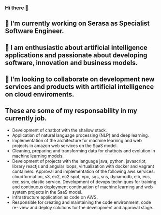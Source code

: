 ### Hi there 👋

<!--
**JorleyOliveira/JorleyOliveira** is a ✨ _special_ ✨ repository because its `README.md` (this file) appears on your GitHub profile.

Here are some ideas to get you started:

- 🔭 I’m currently working on Serasa as Artificial Intelligence Analyst and Developer...
- 🌱 I’m currently learning ...
- 👯 I’m looking to collaborate on ...
- 🤔 I’m looking for help with ...
- 💬 Ask me about ...
- 📫 How to reach me: ...
- 😄 Pronouns: ...
- ⚡ Fun fact: ...
-->
## 🔭 I’m currently working on Serasa as Specialist Software Engineer.

## 🔭 I am enthusiastic about artificial intelligence applications and passionate about developing software, innovation and business models. 

## 👯 I’m looking to collaborate on development new services and products with artificial intelligence on cloud enviroments. 

## These are some of my responsability in my currently job.
- Development of chatbot with the shallow stack.
- Application of natural language processing (NLP) and deep learning.
- Implementation of the architecture for machine learning and web projects in
amazon web services on the SaaS model.
- Cleaning, preparing and transforming data for chatbots and evolution
in machine learning models.
- Development of projects with the language java, python, javascript, library
reactjs and angular loops, virtualization with docker and vagrant containers.
Approval and implementation of the following aws services: cloudformation,
s3, ec2, ec2 spot, vpc, sqs, sns, dynamodb, elb, ecs, ecr, ssm, elastic service.
Development of devops techniques for training and continuous deployment
continuation of machine learning and web system projects in the SaaS model.
- Infrastructure application as code on AWS.
- Responsible for creating and maintaining the code environment, code re-
view and deploy solutions for the development and approval stage.

